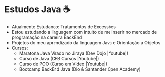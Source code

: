 # Estudos Java ☕
- Atualmente Estudando: Tratamentos de Excessões 
- Estou estudando a linguagem com intuito de me inserir no mercado de programação na carreira BackEnd
- Projetos do meu aprendizado da linguagem Java e Orientação a Objetos
- Cursos: 
    - Maratona Java Virado no Jiraya (Dev Dojo |Youtube|)
    - Curso de Java (CFB Cursos |Youtube|)
    - Curso de POO (Curso em Video |Youtube|)
    - Bootcamp BackEnd Java (Dio & Santander Open Academy)

